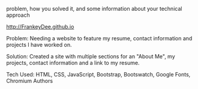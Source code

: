
problem,
how you solved it, and some information about your technical approach

http://FrankeyDee.github.io

Problem: Needing a website to feature my resume, contact information and projects I have worked on. 

Solution: Created a site with multiple sections for an "About Me", my projects, contact information and a link to my resume.

Tech Used: HTML, CSS, JavaScript, Bootstrap, Bootswatch, Google Fonts, Chromium Authors
